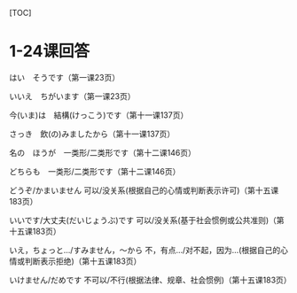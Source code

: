 [TOC]

# 1-24课回答

はい　そうです（第一课23页）

いいえ　ちがいます（第一课23页）

今(いま)は　結構(けっこう)です（第十一课137页）

さっき　飲(の)みましたから（第十一课137页）

名の　ほうが　一类形/二类形です（第十二课146页）

どちらも　一类形/二类形です（第十二课146页）

どうぞ/かまいません    可以/没关系(根据自己的心情或判断表示许可)（第十五课183页）

いいです/大丈夫(だいじょうぶ)です    可以/没关系(基于社会惯例或公共准则)（第十五课183页）

いえ，ちょっと…/すみません，〜から    不，有点…/对不起，因为…(根据自己的心情或判断表示拒绝)（第十五课183页）

いけません/だめです    不可以/不行(根据法律、规章、社会惯例)（第十五课183页）

